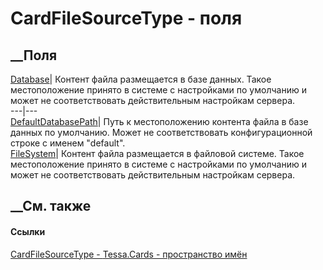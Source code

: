 # CardFileSourceType - поля
##  __Поля
[Database](F_Tessa_Cards_CardFileSourceType_Database.htm)|  Контент файла
размещается в базе данных. Такое местоположение принято в системе с
настройками по умолчанию и может не соответствовать действительным настройкам
сервера.  
---|---  
[DefaultDatabasePath](F_Tessa_Cards_CardFileSourceType_DefaultDatabasePath.htm)|
Путь к местоположению контента файла в базе данных по умолчанию. Может не
соответствовать конфигурационной строке с именем "default".  
[FileSystem](F_Tessa_Cards_CardFileSourceType_FileSystem.htm)|  Контент файла
размещается в файловой системе. Такое местоположение принято в системе с
настройками по умолчанию и может не соответствовать действительным настройкам
сервера.  
## __См. также
#### Ссылки
[CardFileSourceType - ](T_Tessa_Cards_CardFileSourceType.htm)
[Tessa.Cards - пространство имён](N_Tessa_Cards.htm)
